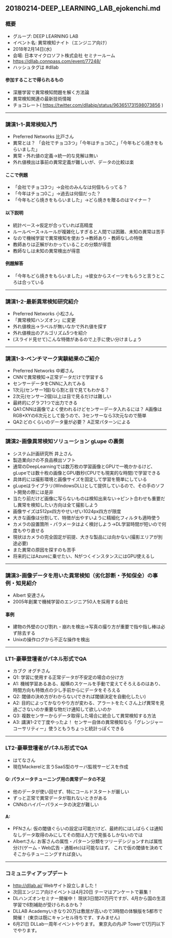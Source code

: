 20180214-DEEP_LEARNING_LAB_ejokenchi.md
-----

### 概要
* グループ: DEEP LEARNING LAB
* イベント名: 異常検知ナイト（エンジニア向け）
* 2018年2月14日(水)
* 会場: 日本マイクロソフト株式会社 セミナールーム
* https://dllab.connpass.com/event/77248/
* ハッシュタグは #dllab

#### 参加することで得られるもの
* 深層学習で異常検知問題を解く方法論
* 異常検知関連の最新技術情報
* チョコレート( https://twitter.com/dllabjp/status/963651731598073856 )

-----

### 講演1-1-異常検知入門
* Preferred Networks 比戸さん
* 異常とは？ 「会社でチョコ3つ」「今年はチョコ0こ」「今年もどら焼きをもらいました」
* 異常・外れ値の定義→統一的な見解は無い
* 外れ値検出は事前の異常定義が難しいが、データの比較は楽

#### ここで例題
* 「会社でチョコ3つ」→会社のみんなは何個もらってる？
* 「今年はチョコ0こ」→過去は何個だった？
* 「今年もどら焼きをもらいました」→どら焼きを贈るのはマイナー？

#### 以下説明
* 統計ベース→仮定が合っていれば高精度
* ルールベース→ルールが複雑化しすぎると人間では困難、未知の異常は苦手
* なので機械学習で異常検知を使おう→教師あり・教師なしの特徴
* 教師ありは正解がわかっていることの分類が得意
* 教師なしは未知の異常検出が得意

#### 例題解答
* 「今年もどら焼きをもらいました」→彼女からスイーツをもらうと言うところは合っている

-----

### 講演1-2-最新異常検知研究紹介
* Preferred Networks 小松さん
* 「異常検知ハンズオン」に変更
* 外れ値検出→ラベルが無いなかで外れ値を探す
* 外れ値検出のアルゴリズム5つを紹介
* (スライド見せて)こんな特徴があるので上手に使い分けましょう

-----

### 講演1-3-ベンチマーク実験結果のご紹介
* Preferred Networks 中郷さん
* CNNで異常検知→正常データだけで学習する
* センサーデータをCNNに入れてみる
* 1次元(センサー1個)なら割と目で見てもわかる？
* 2次元(センサー2個)以上は目で見るだけは難しい
* 最終的にグラフ1つで出力できる
* QA1:CNNは画像でよく使われるけどセンサーデータ入れるには？ A画像はRGB*XYの6次元として扱うので、3センサーなら3次元なので簡単
* QA2:どのくらいのデータ量が必要？ A正常パターンによる

-----

### 講演2-画像異常検知ソリューション gLupe の裏側
* システム計画研究所 井上さん
* 製造業向けの不良品検出ソフト
* 通常のDeepLearningでは数万枚の学習画像とGPUで一晩かかるけど、gLupeでは数十枚の画像とGPU数秒(CPUでも現実的な時間)で学習できる
* 具体的には撮影環境と画像サイズを固定して学習を簡単にしている
* gLupeはライブラリ(WindowsDLL)として提供しているので、その手のソフト開発の際には是非
* 当たり前だけど画像に写らないものは検知出来ない→ピント合わせも重要だし異常を検知したい方向は全て撮影しよう
* 画像サイズは512px四方やせいぜい1024px四方が限度
* 大きな画像は分割して、特徴が出やすいように精細化フィルタも適時使う
* カメラの設置箇所・パラメータはよく検討しよう→DL学習時間が短いので何度もやり直せる
* 現状はカメラの完全固定が前提、大きな製品には向かない(撮影エリアが別途必要)
* また異常の原因を探すのも苦手
* 将来的にはAzureに乗せたい、NがつくインスタンスにはGPU使えるし

-----

### 講演3-画像データを用いた異常検知（劣化診断・予知保全）の事例・知見紹介
* Albert 安達さん
* 2005年創業で機械学習のエンジニア50人を採用する会社
#### 事例
* 建物の外壁のひび割れ・崩れを検出→写真の撮り方が重要で指や指し棒は必ず除去する
* Unixの操作ログから不正な操作を検出

-----

### LT1-豪華登壇者がパネル形式でQA
* カブク オグチさん
* Q1: 学習に使用する正常データが不安定の場合の分け方
* A1: 機械学習あるある、縦横のスケールを手動で変えてそろえるのはあり、時間方向も特徴点の少し手前からにデータをそろえる
* Q2: 閾値の決め方がわからない(できれば閾値決定を自動化したい)
* A2: 目的によってかなりやり方が変わる、アラートをたくさん上げ異常を見過ごさないのか重要な物だけ通知して欲しいのか
* Q3: 複数センサーからデータ取得した場合に統合して異常検知する方法
* A3: 講演1-2で丁度やったよ！ センサー自体の異常検知なら「グレンジャーコーサリティー」使うともうちょっと統計っぽくできる

-----

### LT2-豪華登壇者がパネル形式でQA
* はてなさん
* 現在Mackerelと言うSaaS型のサーバ監視サービスを作成
#### Q: パラメータチューニング用の異常データの不足
* 他のデータが使い回せず、特にコールドスタートが厳しい
* ずっと正常で異常データが取れないときがある
* CNNのハイパーパラメータの決定が難しい
#### A:
* PFNさん: 仮の閾値ぐらいの設定は可能だけど、最終的にはしばらくは通知なしデータ取得のみにしてその間は人力で見張るしかないのでは
* Albertさん: お客さんの属性・パターン分類をツリーデシジョンすれば属性分け(ゲーム・Web広告・通販etc)は可能なはず。 これで仮の閾値を決めてそこからチューニングすれば良い。

-----

### コミュニティアップデート
* http://dllab.ai/ Webサイト設立しました！
* 次回エンジニア向けイベントは4月20日 テーマはアンケートで募集！
* DLハンズオンセミナー開催中！ 現状3日間20万円ですが、4月から国の生涯学習で6割補助が受けられるかも？
* DLLAB Academyいきなり20万は敷居が高いので3時間の体験版を5都市で開催！ (東京は既にキャンセル待ちです、すみません)
* 6月21日 DLLab一周年イベントやります。 東京丸の内JP Towerで1万円以下でやります。
